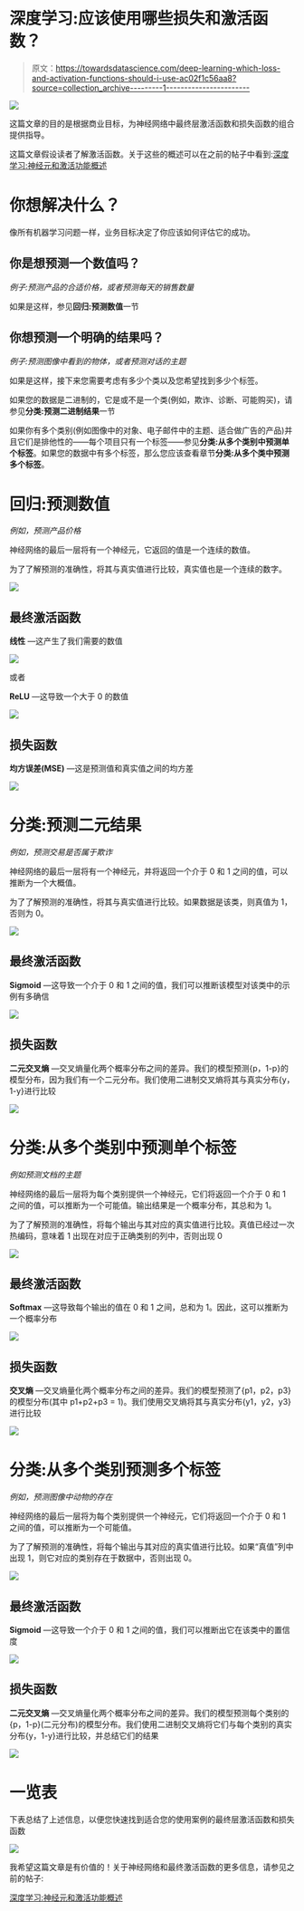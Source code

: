 # 深度学习:应该使用哪些损失和激活函数？

> 原文：<https://towardsdatascience.com/deep-learning-which-loss-and-activation-functions-should-i-use-ac02f1c56aa8?source=collection_archive---------1----------------------->

![](img/6103def9d2491e728a514f63db359509.png)

这篇文章的目的是根据商业目标，为神经网络中最终层激活函数和损失函数的组合提供指导。

这篇文章假设读者了解激活函数。关于这些的概述可以在之前的帖子中看到:[深度学习:神经元和激活功能概述](https://medium.com/@srnghn/deep-learning-overview-of-neurons-and-activation-functions-1d98286cf1e4)

# 你想解决什么？

像所有机器学习问题一样，业务目标决定了你应该如何评估它的成功。

## 你是想预测一个数值吗？

*例子:预测产品的合适价格，或者预测每天的销售数量*

如果是这样，参见**回归:预测数值**一节

## 你想预测一个明确的结果吗？

*例子:预测图像中看到的物体，或者预测对话的主题*

如果是这样，接下来您需要考虑有多少个类以及您希望找到多少个标签。

如果您的数据是二进制的，它是或不是一个类(例如，欺诈、诊断、可能购买)，请参见**分类:预测二进制结果**一节

如果你有多个类别(例如图像中的对象、电子邮件中的主题、适合做广告的产品)并且它们是排他性的——每个项目只有一个标签——参见**分类:从多个类别中预测单个标签**。如果您的数据中有多个标签，那么您应该查看章节**分类:从多个类中预测多个标签**。

# 回归:预测数值

*例如，预测产品价格*

神经网络的最后一层将有一个神经元，它返回的值是一个连续的数值。

为了了解预测的准确性，将其与真实值进行比较，真实值也是一个连续的数字。

![](img/a1ac5a9ca388a941ac419e1f0f3a6f1f.png)

## 最终激活函数

**线性** —这产生了我们需要的数值

![](img/7f1bb4a4983d4a0a405bcc6cf5fe5815.png)

或者

**ReLU** —这导致一个大于 0 的数值

![](img/46de061b415a187a1f0f6c0149d789ff.png)

## 损失函数

**均方误差(MSE)** —这是预测值和真实值之间的均方差

![](img/da41b9771a2637947faf13bd5a58b503.png)

# 分类:预测二元结果

*例如，预测交易是否属于欺诈*

神经网络的最后一层将有一个神经元，并将返回一个介于 0 和 1 之间的值，可以推断为一个大概值。

为了了解预测的准确性，将其与真实值进行比较。如果数据是该类，则真值为 1，否则为 0。

![](img/96732b68c28a3912e0876d9c93371d0f.png)

## 最终激活函数

**Sigmoid** —这导致一个介于 0 和 1 之间的值，我们可以推断该模型对该类中的示例有多确信

![](img/d004cdfe3e4c465ae654057be5d3f942.png)

## 损失函数

**二元交叉熵** —交叉熵量化两个概率分布之间的差异。我们的模型预测{p，1-p}的模型分布，因为我们有一个二元分布。我们使用二进制交叉熵将其与真实分布{y，1-y}进行比较

![](img/0de2ad2bf012231800cfe71e4173630d.png)

# 分类:从多个类别中预测单个标签

*例如预测文档的主题*

神经网络的最后一层将为每个类别提供一个神经元，它们将返回一个介于 0 和 1 之间的值，可以推断为一个可能值。输出结果是一个概率分布，其总和为 1。

为了了解预测的准确性，将每个输出与其对应的真实值进行比较。真值已经过一次热编码，意味着 1 出现在对应于正确类别的列中，否则出现 0

![](img/f6f6943de3642e8d137e4c2e81ecc65c.png)

## 最终激活函数

**Softmax** —这导致每个输出的值在 0 和 1 之间，总和为 1。因此，这可以推断为一个概率分布

![](img/e6f5d14dcf25dddaacc29c493cf73016.png)

## 损失函数

**交叉熵** —交叉熵量化两个概率分布之间的差异。我们的模型预测了{p1，p2，p3}的模型分布(其中 p1+p2+p3 = 1)。我们使用交叉熵将其与真实分布{y1，y2，y3}进行比较

![](img/708114736c66af5f5281a8ed4aebdcaf.png)

# 分类:从多个类别预测多个标签

*例如，预测图像中动物的存在*

神经网络的最后一层将为每个类别提供一个神经元，它们将返回一个介于 0 和 1 之间的值，可以推断为一个可能值。

为了了解预测的准确性，将每个输出与其对应的真实值进行比较。如果“真值”列中出现 1，则它对应的类别存在于数据中，否则出现 0。

![](img/51407f2915fa1017b9e2971042ac1de5.png)

## 最终激活函数

**Sigmoid** —这导致一个介于 0 和 1 之间的值，我们可以推断出它在该类中的置信度

![](img/d004cdfe3e4c465ae654057be5d3f942.png)

## 损失函数

**二元交叉熵** —交叉熵量化两个概率分布之间的差异。我们的模型预测每个类别的{p，1-p}(二元分布)的模型分布。我们使用二进制交叉熵将它们与每个类别的真实分布{y，1-y}进行比较，并总结它们的结果

![](img/74016fcc9811406f5cc86a987c9b89b2.png)

# 一览表

下表总结了上述信息，以便您快速找到适合您的使用案例的最终层激活函数和损失函数

![](img/4eb7ddd09d35747fd1c96e240994cffe.png)

我希望这篇文章是有价值的！关于神经网络和最终激活函数的更多信息，请参见之前的帖子:

[深度学习:神经元和激活功能概述](https://medium.com/@srnghn/deep-learning-overview-of-neurons-and-activation-functions-1d98286cf1e4)